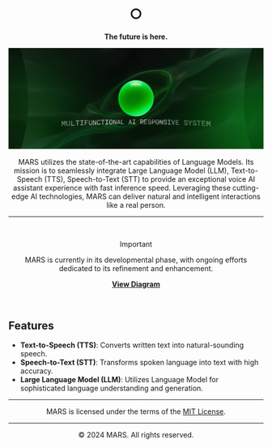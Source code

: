 <div align="center">

<!-- <img height="100" src="./static/favicon/android-chrome-512x512-label.png" alt="MARS Logo">

# Multifunctional AI Responsive System -->

<!-- [![License: MIT](https://img.shields.io/badge/License-MIT-yellow.svg)](./LICENSE)
[![Python Version](https://img.shields.io/badge/python-3.8%2B-blue)](https://www.python.org/)
[![Artificial Intelligence](https://img.shields.io/badge/Artificial--Intelligence-advanced-green)](https://openai.com/)
[![Language Model](https://img.shields.io/badge/Language--Model-latest-blueviolet)](https://openai.com/) -->

<h1 align="center">○</h1>

<p align="center">
    <strong>The future is here.</strong><br>
</p>

<img src="static\MARS-D2-gradient.jpg" alt="MARS Conceptual Model">

MARS utilizes the state-of-the-art capabilities of Language Models. Its mission is to seamlessly integrate Large Language Model (LLM), Text-to-Speech (TTS), Speech-to-Text (STT) to provide an exceptional voice AI assistant experience with fast inference speed. Leveraging these cutting-edge AI technologies, MARS can deliver natural and intelligent interactions like a real person.

---

<br>

> [!IMPORTANT]
> MARS is currently in its developmental phase, with ongoing efforts dedicated to its refinement and enhancement.
>
> **[View Diagram](static/conceptual-model.svg)**




<br>

</div>

## Features

- **Text-to-Speech (TTS)**: Converts written text into natural-sounding speech.
- **Speech-to-Text (STT)**: Transforms spoken language into text with high accuracy.
- **Large Language Model (LLM)**: Utilizes Language Model for sophisticated language understanding and generation.

---

<div align="center">
MARS is licensed under the terms of the <a href="./LICENSE">MIT License</a>.
</div>

---

<div align="center">
© 2024 MARS. All rights reserved.
</div>
